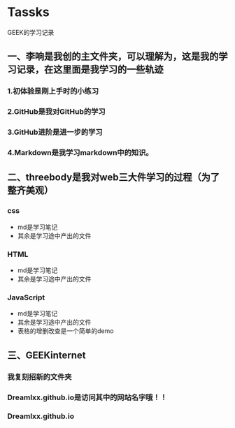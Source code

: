 # Tassks
  GEEK的学习记录



##  一、李响是我创的主文件夹，可以理解为，这是我的学习记录，在这里面是我学习的一些轨迹
### 1.初体验是刚上手时的小练习
### 2.GitHub是我对GitHub的学习
### 3.GitHub进阶是进一步的学习
### 4.Markdown是我学习markdown中的知识。

##  二、threebody是我对web三大件学习的过程（为了整齐美观）
### css
- md是学习笔记
- 其余是学习途中产出的文件
### HTML
-  md是学习笔记
- 其余是学习途中产出的文件
### JavaScript
-  md是学习笔记
- 其余是学习途中产出的文件
- 表格的增删改查是一个简单的demo

##  三、GEEKinternet
### 我复刻招新的文件夹
### Dreamlxx.github.io是访问其中的网站名字哦！！
### Dreamlxx.github.io

